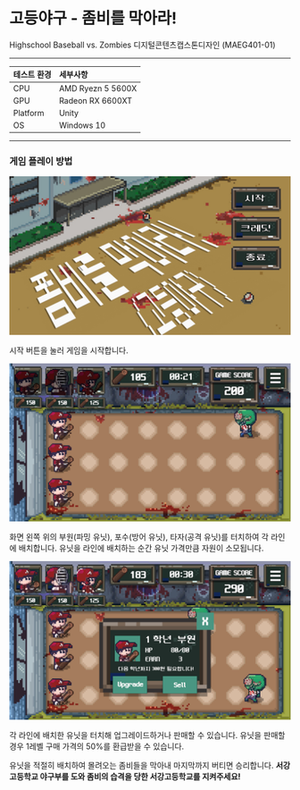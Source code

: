 # 고등야구 - 좀비를 막아라!
Highschool Baseball vs. Zombies
디지털콘텐츠캡스톤디자인 (MAEG401-01)

---

|테스트 환경|세부사항|
|:---|:---|
| CPU| AMD Ryezn 5 5600X|
| GPU| Radeon RX 6600XT|
| Platform| Unity|
| OS| Windows 10|

---

### 게임 플레이 방법

![play screenshot](./Images/Title.png)

시작 버튼을 눌러 게임을 시작합니다.

![play screenshot](./Images/Play.png)

화면 왼쪽 위의 부원(파밍 유닛), 포수(방어 유닛), 타자(공격 유닛)를 터치하여 각 라인에 배치합니다.
유닛을 라인에 배치하는 순간 유닛 가격만큼 자원이 소모됩니다.

![play screenshot](./Images/Upgrade.png)

각 라인에 배치한 유닛을 터치해 업그레이드하거나 판매할 수 있습니다.
유닛을 판매할 경우 1레벨 구매 가격의 50%를 환급받을 수 있습니다.

유닛을 적절히 배치하여 몰려오는 좀비들을 막아내 마지막까지 버티면 승리합니다.
**서강고등학교 야구부를 도와 좀비의 습격을 당한 서강고등학교를 지켜주세요!**
